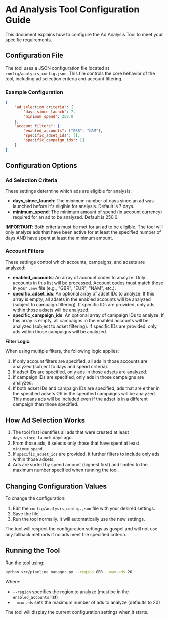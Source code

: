 # Ad Analysis Tool Configuration Guide

This document explains how to configure the Ad Analysis Tool to meet your specific requirements.

## Configuration File

The tool uses a JSON configuration file located at `config/analysis_config.json`. This file controls the core behavior of the tool, including ad selection criteria and account filtering.

### Example Configuration

```json
{
    "ad_selection_criteria": {
        "days_since_launch": 7,
        "minimum_spend": 250.0
    },
    "account_filters": {
        "enabled_accounts": ["GBR", "NAM"],
        "specific_adset_ids": [],
        "specific_campaign_ids": []
    }
}
```

## Configuration Options

### Ad Selection Criteria

These settings determine which ads are eligible for analysis:

- **days_since_launch**: The minimum number of days since an ad was launched before it's eligible for analysis. Default is 7 days.
- **minimum_spend**: The minimum amount of spend (in account currency) required for an ad to be analyzed. Default is 250.0.

**IMPORTANT**: Both criteria must be met for an ad to be eligible. The tool will only analyze ads that have been active for at least the specified number of days AND have spent at least the minimum amount.

### Account Filters

These settings control which accounts, campaigns, and adsets are analyzed:

- **enabled_accounts**: An array of account codes to analyze. Only accounts in this list will be processed. Account codes must match those in your `.env` file (e.g., "GBR", "EUR", "NAM", etc.).
- **specific_adset_ids**: An optional array of adset IDs to analyze. If this array is empty, all adsets in the enabled accounts will be analyzed (subject to campaign filtering). If specific IDs are provided, only ads within those adsets will be analyzed.
- **specific_campaign_ids**: An optional array of campaign IDs to analyze. If this array is empty, all campaigns in the enabled accounts will be analyzed (subject to adset filtering). If specific IDs are provided, only ads within those campaigns will be analyzed.

**Filter Logic**:

When using multiple filters, the following logic applies:

1. If only account filters are specified, all ads in those accounts are analyzed (subject to days and spend criteria).
2. If adset IDs are specified, only ads in those adsets are analyzed.
3. If campaign IDs are specified, only ads in those campaigns are analyzed.
4. If both adset IDs and campaign IDs are specified, ads that are either in the specified adsets OR in the specified campaigns will be analyzed. This means ads will be included even if the adset is in a different campaign than those specified.

## How Ad Selection Works

1. The tool first identifies all ads that were created at least `days_since_launch` days ago.
2. From those ads, it selects only those that have spent at least `minimum_spend`.
3. If `specific_adset_ids` are provided, it further filters to include only ads within those adsets.
4. Ads are sorted by spend amount (highest first) and limited to the maximum number specified when running the tool.

## Changing Configuration Values

To change the configuration:

1. Edit the `config/analysis_config.json` file with your desired settings.
2. Save the file.
3. Run the tool normally. It will automatically use the new settings.

The tool will respect the configuration settings as gospel and will not use any fallback methods if no ads meet the specified criteria.

## Running the Tool

Run the tool using:

```bash
python src/pipeline_manager.py --region GBR --max-ads 20
```

Where:
- `--region` specifies the region to analyze (must be in the `enabled_accounts` list)
- `--max-ads` sets the maximum number of ads to analyze (defaults to 20)

The tool will display the current configuration settings when it starts.